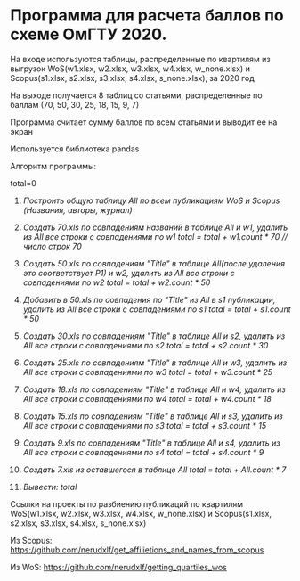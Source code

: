 # Программа для расчета баллов по схеме ОмГТУ 2020.

На входе используются таблицы, распределенные по квартилям из выгрузок WoS(w1.xlsx, w2.xlsx, w3.xlsx, w4.xlsx, w_none.xlsx) и Scopus(s1.xlsx, s2.xlsx, s3.xlsx, s4.xlsx, s_none.xlsx), за 2020 год

На выходе получается 8 таблиц со статьями, распределенные по баллам (70, 50, 30, 25, 18, 15, 9, 7)

Программа считает сумму баллов по всем статьями и выводит ее на экран

Используется библиотека pandas

Алгоритм программы:

total=0

1. *Построить общую таблицу All по всем публикациям WoS и Scopus (Названия, авторы, журнал)*

2. *Создать 70.xls по совпадениям названий в таблице All и w1, удалить из All все строки с совпадениями по w1
total = total + w1.count * 70 // число строк 70*

3. *Создать 50.xls по совпадениям "Title" в таблице All(после удаления это соответствует P1) и w2, удалить из All все строки с совпадениями по w2
total = total + w2.count * 50*

4. *Добавить в 50.xls по совпадения по "Title" из All в s1 публикации, удалить из All все строки с совпадениями по s1
total = total + s1.count * 50*

5. *Создать 30.xls по совпадениям "Title" в таблице All и s2, удалить из All все строки с совпадениями по s2
total = total + s2.count * 30*

6. *Создать 25.xls по совпадениям "Title" в таблице All и w3, удалить из All все строки с совпадениями по w3
total = total + w3.count * 25*

7. *Создать 18.xls по совпадениям "Title" в таблице All и w4, удалить из All все строки с совпадениями по w4
total = total + w4.count * 18*

8. *Создать 15.xls по совпадениям "Title" в таблице All и s3, удалить из All все строки с совпадениями по s3
total = total + s3.count * 15*

9. *Создать 9.xls по совпадениям "Title" в таблице All и s4, удалить из All все строки с совпадениями по s4
total = total + s4.count * 9*

10. *Создать 7.xls из оставшегося в таблице All
total = total + All.count * 7*

11. *Вывести: total*


Ссылки на проекты по разбиению публикаций по квартилям WoS(w1.xlsx, w2.xlsx, w3.xlsx, w4.xlsx, w_none.xlsx) и Scopus(s1.xlsx, s2.xlsx, s3.xlsx, s4.xlsx, s_none.xlsx)

Из Scopus: https://github.com/nerudxlf/get_affilietions_and_names_from_scopus

Из WoS: https://github.com/nerudxlf/getting_quartiles_wos
